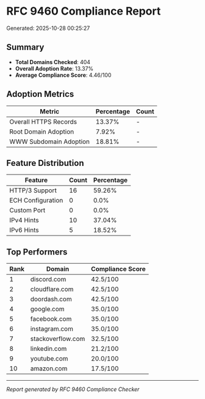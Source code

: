 # RFC 9460 Compliance Report

Generated: 2025-10-28 00:25:27

## Summary

- **Total Domains Checked**: 404
- **Overall Adoption Rate**: 13.37%
- **Average Compliance Score**: 4.46/100

## Adoption Metrics

| Metric | Percentage | Count |
|--------|------------|-------|
| Overall HTTPS Records | 13.37% | - |
| Root Domain Adoption | 7.92% | - |
| WWW Subdomain Adoption | 18.81% | - |

## Feature Distribution

| Feature | Count | Percentage |
|---------|-------|------------|
| HTTP/3 Support | 16 | 59.26% |
| ECH Configuration | 0 | 0.0% |
| Custom Port | 0 | 0.0% |
| IPv4 Hints | 10 | 37.04% |
| IPv6 Hints | 5 | 18.52% |

## Top Performers

| Rank | Domain | Compliance Score |
|------|--------|------------------|
| 1 | discord.com | 42.5/100 |
| 2 | cloudflare.com | 42.5/100 |
| 3 | doordash.com | 42.5/100 |
| 4 | google.com | 35.0/100 |
| 5 | facebook.com | 35.0/100 |
| 6 | instagram.com | 35.0/100 |
| 7 | stackoverflow.com | 32.5/100 |
| 8 | linkedin.com | 21.2/100 |
| 9 | youtube.com | 20.0/100 |
| 10 | amazon.com | 17.5/100 |

---
*Report generated by RFC 9460 Compliance Checker*

